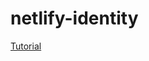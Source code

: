 # netlify-identity

[Tutorial](https://egghead.io/playlists/building-a-serverless-jamstack-todo-app-with-netlify-gatsby-graphql-and-faunadb-53bb)
